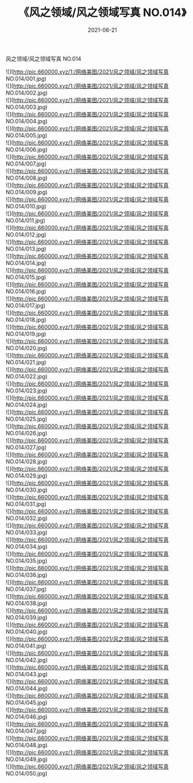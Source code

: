 ﻿---
layout: post
title:  《风之领域/风之领域写真 NO.014》
date:   2021-06-21
img: http://pic.660000.xyz/1:/网络美图/2021/风之领域/风之领域写真 NO.014/000.jpg
categories: [美女, 清纯, 唯美]
---

风之领域/风之领域写真 NO.014

 ![](http://pic.660000.xyz/1:/网络美图/2021/风之领域/风之领域写真 NO.014/001.jpg) <br>![](http://pic.660000.xyz/1:/网络美图/2021/风之领域/风之领域写真 NO.014/002.jpg) <br>![](http://pic.660000.xyz/1:/网络美图/2021/风之领域/风之领域写真 NO.014/003.jpg) <br>![](http://pic.660000.xyz/1:/网络美图/2021/风之领域/风之领域写真 NO.014/004.jpg) <br>![](http://pic.660000.xyz/1:/网络美图/2021/风之领域/风之领域写真 NO.014/005.jpg) <br>![](http://pic.660000.xyz/1:/网络美图/2021/风之领域/风之领域写真 NO.014/006.jpg) <br>![](http://pic.660000.xyz/1:/网络美图/2021/风之领域/风之领域写真 NO.014/007.jpg) <br>![](http://pic.660000.xyz/1:/网络美图/2021/风之领域/风之领域写真 NO.014/008.jpg) <br>![](http://pic.660000.xyz/1:/网络美图/2021/风之领域/风之领域写真 NO.014/009.jpg) <br>![](http://pic.660000.xyz/1:/网络美图/2021/风之领域/风之领域写真 NO.014/010.jpg) <br>![](http://pic.660000.xyz/1:/网络美图/2021/风之领域/风之领域写真 NO.014/011.jpg) <br>![](http://pic.660000.xyz/1:/网络美图/2021/风之领域/风之领域写真 NO.014/012.jpg) <br>![](http://pic.660000.xyz/1:/网络美图/2021/风之领域/风之领域写真 NO.014/013.jpg) <br>![](http://pic.660000.xyz/1:/网络美图/2021/风之领域/风之领域写真 NO.014/014.jpg) <br>![](http://pic.660000.xyz/1:/网络美图/2021/风之领域/风之领域写真 NO.014/015.jpg) <br>![](http://pic.660000.xyz/1:/网络美图/2021/风之领域/风之领域写真 NO.014/016.jpg) <br>![](http://pic.660000.xyz/1:/网络美图/2021/风之领域/风之领域写真 NO.014/017.jpg) <br>![](http://pic.660000.xyz/1:/网络美图/2021/风之领域/风之领域写真 NO.014/018.jpg) <br>![](http://pic.660000.xyz/1:/网络美图/2021/风之领域/风之领域写真 NO.014/019.jpg) <br>![](http://pic.660000.xyz/1:/网络美图/2021/风之领域/风之领域写真 NO.014/020.jpg) <br>![](http://pic.660000.xyz/1:/网络美图/2021/风之领域/风之领域写真 NO.014/021.jpg) <br>![](http://pic.660000.xyz/1:/网络美图/2021/风之领域/风之领域写真 NO.014/022.jpg) <br>![](http://pic.660000.xyz/1:/网络美图/2021/风之领域/风之领域写真 NO.014/023.jpg) <br>![](http://pic.660000.xyz/1:/网络美图/2021/风之领域/风之领域写真 NO.014/024.jpg) <br>![](http://pic.660000.xyz/1:/网络美图/2021/风之领域/风之领域写真 NO.014/025.jpg) <br>![](http://pic.660000.xyz/1:/网络美图/2021/风之领域/风之领域写真 NO.014/026.jpg) <br>![](http://pic.660000.xyz/1:/网络美图/2021/风之领域/风之领域写真 NO.014/027.jpg) <br>![](http://pic.660000.xyz/1:/网络美图/2021/风之领域/风之领域写真 NO.014/028.jpg) <br>![](http://pic.660000.xyz/1:/网络美图/2021/风之领域/风之领域写真 NO.014/029.jpg) <br>![](http://pic.660000.xyz/1:/网络美图/2021/风之领域/风之领域写真 NO.014/030.jpg) <br>![](http://pic.660000.xyz/1:/网络美图/2021/风之领域/风之领域写真 NO.014/031.jpg) <br>![](http://pic.660000.xyz/1:/网络美图/2021/风之领域/风之领域写真 NO.014/032.jpg) <br>![](http://pic.660000.xyz/1:/网络美图/2021/风之领域/风之领域写真 NO.014/033.jpg) <br>![](http://pic.660000.xyz/1:/网络美图/2021/风之领域/风之领域写真 NO.014/034.jpg) <br>![](http://pic.660000.xyz/1:/网络美图/2021/风之领域/风之领域写真 NO.014/035.jpg) <br>![](http://pic.660000.xyz/1:/网络美图/2021/风之领域/风之领域写真 NO.014/036.jpg) <br>![](http://pic.660000.xyz/1:/网络美图/2021/风之领域/风之领域写真 NO.014/037.jpg) <br>![](http://pic.660000.xyz/1:/网络美图/2021/风之领域/风之领域写真 NO.014/038.jpg) <br>![](http://pic.660000.xyz/1:/网络美图/2021/风之领域/风之领域写真 NO.014/039.jpg) <br>![](http://pic.660000.xyz/1:/网络美图/2021/风之领域/风之领域写真 NO.014/040.jpg) <br>![](http://pic.660000.xyz/1:/网络美图/2021/风之领域/风之领域写真 NO.014/041.jpg) <br>![](http://pic.660000.xyz/1:/网络美图/2021/风之领域/风之领域写真 NO.014/042.jpg) <br>![](http://pic.660000.xyz/1:/网络美图/2021/风之领域/风之领域写真 NO.014/043.jpg) <br>![](http://pic.660000.xyz/1:/网络美图/2021/风之领域/风之领域写真 NO.014/044.jpg) <br>![](http://pic.660000.xyz/1:/网络美图/2021/风之领域/风之领域写真 NO.014/045.jpg) <br>![](http://pic.660000.xyz/1:/网络美图/2021/风之领域/风之领域写真 NO.014/046.jpg) <br>![](http://pic.660000.xyz/1:/网络美图/2021/风之领域/风之领域写真 NO.014/047.jpg) <br>![](http://pic.660000.xyz/1:/网络美图/2021/风之领域/风之领域写真 NO.014/048.jpg) <br>![](http://pic.660000.xyz/1:/网络美图/2021/风之领域/风之领域写真 NO.014/049.jpg) <br>![](http://pic.660000.xyz/1:/网络美图/2021/风之领域/风之领域写真 NO.014/050.jpg) <br>